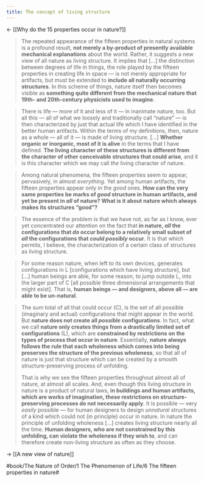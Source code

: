 ```yaml
---
title: The concept of living structure
---
```


<- [[Why do the 15 properties occur in nature?]]

> The repeated appearance of the fifteen properties in natural systems is a profound result, **not merely a by-product of presently available mechanical explanations** about the world. Rather, it suggests a new view of all nature as living structure. It implies that […] the distinction between degrees of life in things, the role played by the fifteen properties in creating life in space — is not merely appropriate for artifacts, but must be extended to **include all naturally occurring structures**. In this scheme of things, nature itself then becomes visible as **something quite different from the mechanical nature that 19th- and 20th-century physicists used to imagine**.

> There is life — more of it and less of it — in inanimate nature, too.
> But all this — all of what we loosely and traditionally call “nature” — is then characterized by just that actual life which I have identified in the better human artifacts. Within the terms of my definitions, then, nature as a whole — all of it — is made of living structure. […] **Whether organic or inorganic, most of it is alive** in the terms that I have defined. **The living character of these structures is different from the character of other conceivable structures that could arise**, and it is this character which we may call *the* living character of nature.

> Among natural phenomena, the fifteen properties seem to appear, pervasively, in almost *everything*. Yet among human artifacts, the fifteen properties appear only in the *good* ones. **How can the very same properties be marks of *good* structure in human artifacts, and yet be present in *all* of nature? What is it about nature which always makes its structures “good”?**

> The essence of the problem is that we have not, as far as I know, ever yet concentrated our attention on the fact that **in nature, *all* the configurations that *do* occur belong to a relatively small subset of *all* the configurations that *could possibly* occur**. It is that which permits, I believe, the characterization of a certain class of structures as living structure.

> For some reason nature, when left to its own devices, generates configurations in L [configurations which have living structure], but […] human beings are able, for some reason, to jump outside L, into the larger part of C [all possible three dimensional arrangements that might exist]. That is, **human beings — and designers, above all — are able to be un-natural**.

> The sum total of all that could occur (C), is the set of all possible (imaginary and actual) configurations that might appear in the world. But **nature does not create all *possible* configurations**. In fact, what we call **nature only creates things from a drastically limited set of configurations** (L), which are **constrained by restrictions on the types of process that occur in nature**.
> Essentially, **nature always follows the rule that each wholeness which comes into being preserves the structure of the previous wholeness**, so that all of nature is just that structure which can be created by a smooth structure-preserving process of unfolding.
> 
> That is why we see the fifteen properties throughout almost all of nature, at almost all scales. And, even though this living structure in nature is a product of natural laws, **in buildings and human artifacts, which are works of imagination, these restrictions on structure-preserving processes do not necessarily apply**. It is possible — very *easily* possible — for human designers to design *unnatural* structures of a kind which could not (in principle) occur in nature.
> In nature the principle of unfolding wholeness […] creates living structure nearly all the time. **Human designers, who are not constrained by this unfolding, can violate the wholeness if they wish to**, and can therefore create non-living structure as often as they choose.

-> [[A new view of nature]]


#book/The Nature of Order/1 The Phenomenon of Life/6 The fifteen properties in nature#